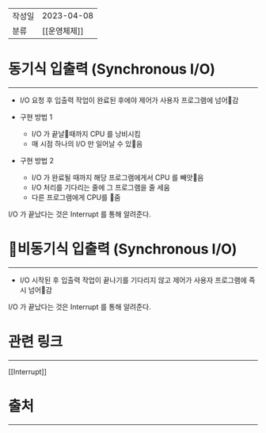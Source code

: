 |             |                     |
|:------------|:--------------------|
| 작성일         | 2023-04-08 |
|   분류        |    [[운영체제]]                 |

# 동기식 입출력 (Synchronous I/O)
---
- I/O 요청 후 입출력 작업이 완료된 후에야 제어가 사용자 프로그램에 넘어감

- 구현 방법 1
	- I/O 가 끝날때까지 CPU 를 낭비시킴
	- 매 시점 하나의 I/O 만 일어날 수 있음
- 구현 방법 2
	- I/O 가 완료될 때까지 해당 프로그램에게서 CPU 를 빼앗음
	- I/O 처리를 기다리는 줄에 그 프로그램을 줄 세움
	- 다른 프로그램에게 CPU를 줌

I/O 가 끝났다는 것은 Interrupt 를 통해 알려준다.

# 비동기식 입출력 (Synchronous I/O)
---

- I/O 시작된 후 입출력 작업이 끝나기를 기다리지 않고 제어가 사용자 프로그램에 즉시 넘어감

I/O 가 끝났다는 것은 Interrupt 를 통해 알려준다.

# 관련 링크
---
[[Interrupt]]


# 출처
---
